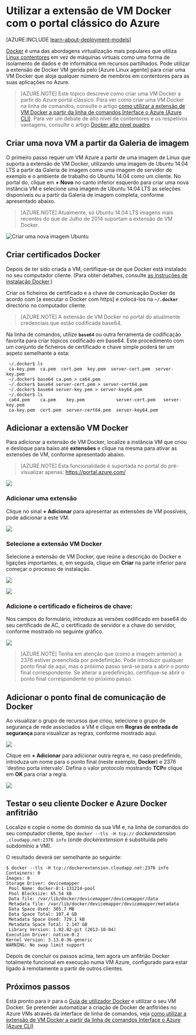 <properties
    pageTitle="Utilizar o Docker VM extensão para Linux | Microsoft Azure"
    description="Descreve Docker e as extensões de máquinas virtuais do Azure e como criar máquinas virtuais do Azure que são anfitriões docker utilizando o clip do Azure num modelo de implementação clássica."
    services="virtual-machines-linux"
    documentationCenter=""
    authors="squillace"
    manager="timlt"
    editor="tysonn"
    tags="azure-service-management"/>

<tags
    ms.service="virtual-machines-linux"
    ms.devlang="multiple"
    ms.topic="article"
    ms.tgt_pltfrm="vm-linux"
    ms.workload="infrastructure-services"
    ms.date="05/27/2016"
    ms.author="rasquill"/>


# <a name="using-the-docker-vm-extension-with-the-azure-classic-portal"></a>Utilizar a extensão de VM Docker com o portal clássico do Azure

[AZURE.INCLUDE [learn-about-deployment-models](../../includes/learn-about-deployment-models-classic-include.md)]


[Docker](https://www.docker.com/) é uma das abordagens virtualização mais populares que utiliza [Linux contentores](http://en.wikipedia.org/wiki/LXC) em vez de máquinas virtuais como uma forma de isolamento de dados e de informática em recursos partilhados. Pode utilizar a extensão de Docker VM gerida pelo [Azure Linux agente] para criar uma VM Docker que aloja qualquer número de membros em contentores para as suas aplicações no Azure.

> [AZURE.NOTE] Este tópico descreve como criar uma VM Docker a partir do Azure portal clássico. Para ver como criar uma VM Docker na linha de comandos, consulte o artigo [como utilizar a extensão de VM Docker a partir da linha de comandos Interface o Azure (Azure CLI)]. Para ver um debate de alto nível de contentores e os respetivos vantagens, consulte o artigo [Docker alto nível quadro](http://channel9.msdn.com/Blogs/Regular-IT-Guy/Docker-High-Level-Whiteboard).

## <a name="create-a-new-vm-from-the-image-gallery"></a>Criar uma nova VM a partir da Galeria de imagem
O primeiro passo requer um VM Azure a partir de uma imagem de Linux que suporta a extensão de VM Docker, utilizando uma imagem de Ubuntu 14.04 LTS a partir da Galeria de imagem como uma imagem de servidor de exemplo e o ambiente de trabalho do Ubuntu 14.04 como um cliente. No portal do, clique em **+ Novo** no canto inferior esquerdo para criar uma nova instância VM e selecione uma imagem de Ubuntu 14.04 LTS as seleções disponíveis ou a partir da Galeria de imagem completa, conforme apresentado abaixo.

> [AZURE.NOTE] Atualmente, só Ubuntu 14.04 LTS imagens mais recentes do que de Julho de 2014 suportam a extensão de VM Docker.

![Criar uma nova imagem Ubuntu](./media/virtual-machines-linux-classic-portal-use-docker/ChooseUbuntu.png)

## <a name="create-docker-certificates"></a>Criar certificados Docker

Depois de ter sido criada a VM, certifique-se de que Docker está instalado no seu computador cliente. (Para obter detalhes, consulte [as instruções de instalação Docker](https://docs.docker.com/installation/#installation).)

Criar os ficheiros de certificado e a chave de comunicação Docker de acordo com [a executar o Docker com https] e colocá-los na **`~/.docker`** directório no computador cliente.

> [AZURE.NOTE] A extensão de VM Docker no portal do atualmente credenciais que estão codificada base64.

Na linha de comandos, utilize **`base64`** ou outra ferramenta de codificação favorita para criar tópicos codificado em base64. Este procedimento com um conjunto de ficheiros de certificado e chave simple poderá ter um aspeto semelhante a esta:

```
 ~/.docker$ ls
 ca-key.pem  ca.pem  cert.pem  key.pem  server-cert.pem  server-key.pem
 ~/.docker$ base64 ca.pem > ca64.pem
 ~/.docker$ base64 server-cert.pem > server-cert64.pem
 ~/.docker$ base64 server-key.pem > server-key64.pem
 ~/.docker$ ls
 ca64.pem    ca.pem    key.pem            server-cert.pem   server-key.pem
 ca-key.pem  cert.pem  server-cert64.pem  server-key64.pem
```

## <a name="add-the-docker-vm-extension"></a>Adicionar a extensão VM Docker
Para adicionar a extensão de VM Docker, localize a instância VM que criou e desloque para baixo até **extensões** e clique na mesma para ativar as extensões de VM, conforme apresentado abaixo.
> [AZURE.NOTE] Esta funcionalidade é suportada no portal do pré-visualizar apenas: https://portal.azure.com/

![](./media/virtual-machines-linux-classic-portal-use-docker/ClickExtensions.png)
### <a name="add-an-extension"></a>Adicionar uma extensão
Clique no sinal **+ Adicionar** para apresentar as extensões de VM possíveis, pode adicionar a este VM.

![](./media/virtual-machines-linux-classic-portal-use-docker/ClickAdd.png)
### <a name="select-the-docker-vm-extension"></a>Selecione a extensão VM Docker
Selecione a extensão de VM Docker, que reúne a descrição do Docker e ligações importantes, e, em seguida, clique em **Criar** na parte inferior para começar o processo de instalação.

![](./media/virtual-machines-linux-classic-portal-use-docker/ChooseDockerExtension.png)

![](./media/virtual-machines-linux-classic-portal-use-docker/CreateButtonFocus.png)
### <a name="add-your-certificate-and-key-files"></a>Adicione o certificado e ficheiros de chave:

Nos campos do formulário, introduza as versões codificado em base64 do seu certificado de AC, o certificado de servidor e a chave do servidor, conforme mostrado no seguinte gráfico.

![](./media/virtual-machines-linux-classic-portal-use-docker/AddExtensionFormFilled.png)

> [AZURE.NOTE] Tenha em atenção que (como a imagem anterior) a 2376 estiver preenchida por predefinição. Pode introduzir qualquer ponto final de aqui, mas o próximo passo será-se para a abrir o ponto final correspondente. Se alterar a predefinição, certifique-se abrir o ponto final correspondente no próximo passo.

## <a name="add-the-docker-communication-endpoint"></a>Adicionar o ponto final de comunicação de Docker
Ao visualizar o grupo de recursos que criou, selecione o grupo de segurança de rede associados a VM e clique em **Regras de entrada de segurança** para visualizar as regras, conforme mostrado aqui.

![](./media/virtual-machines-linux-classic-portal-use-docker/AddingEndpoint.png)

Clique em **+ Adicionar** para adicionar outra regra e, no caso predefinido, introduza um nome para o ponto final (neste exemplo, **Docker**) e 2376 'destino porta intervalo'. Defina o valor protocolo mostrando **TCP**e clique em **OK** para criar a regra.

![](./media/virtual-machines-linux-classic-portal-use-docker/AddEndpointFormFilledOut.png)


## <a name="test-your-docker-client-and-azure-docker-host"></a>Testar o seu cliente Docker e Azure Docker anfitrião
Localize e copie o nome do domínio da sua VM e, na linha de comandos do seu computador cliente, tipo `docker --tls -H tcp://` *dockerextension* `.cloudapp.net:2376 info` (onde *dockerextension* é substituída pelo subdomínio a VM).

O resultado deverá ser semelhante ao seguinte:

```
$ docker --tls -H tcp://dockerextension.cloudapp.net:2376 info
Containers: 0
Images: 0
Storage Driver: devicemapper
 Pool Name: docker-8:1-131214-pool
 Pool Blocksize: 65.54 kB
 Data file: /var/lib/docker/devicemapper/devicemapper/data
 Metadata file: /var/lib/docker/devicemapper/devicemapper/metadata
 Data Space Used: 305.7 MB
 Data Space Total: 107.4 GB
 Metadata Space Used: 729.1 kB
 Metadata Space Total: 2.147 GB
 Library Version: 1.02.82-git (2013-10-04)
Execution Driver: native-0.2
Kernel Version: 3.13.0-36-generic
WARNING: No swap limit support
```

Depois de concluir os passos acima, tem agora um anfitrião Docker totalmente funcional em execução numa VM Azure, configurado para estar ligado à remotamente a partir de outros clientes.

<!--Every topic should have next steps and links to the next logical set of content to keep the customer engaged-->
## <a name="next-steps"></a>Próximos passos

Está pronto para ir para o [Guia de utilizador Docker] e utilizar o seu VM Docker. Se pretender automatizar a criação de Docker de anfitriões no Azure VMs através da interface de linha de comandos, veja [como utilizar a extensão de VM Docker a partir da linha de comandos Interface o Azure (Azure CLI)]

<!--Anchors-->
[Create a new VM from the Image Gallery]: #createvm
[Create Docker Certificates]: #dockercerts
[Add the Docker VM Extension]: #adddockerextension
[Test Docker Client and Azure Docker Host]: #testclientandserver
[Next steps]: #next-steps

<!--Image references-->
[StartingPoint]: ./media/StartingPoint.png
[StartingPoint]: ./media/StartingPoint.png
[StartingPoint]: ./media/StartingPoint.png
[StartingPoint]: ./media/StartingPoint.png
[StartingPoint]: ./media/StartingPoint.png
[StartingPoint]: ./media/StartingPoint.png
[StartingPoint]: ./media/StartingPoint.png
[StartingPoint]: ./media/StartingPoint.png
[6]: ./media/markdown-template-for-new-articles/pretty49.png
[7]: ./media/markdown-template-for-new-articles/channel-9.png


<!--Link references-->
[Como utilizar a extensão de VM Docker a partir da linha de comandos Interface o Azure (Azure CLI)]: http://azure.microsoft.com/documentation/articles/virtual-machines-docker-with-xplat-cli/
[Agente de Linux Azure]: virtual-machines-linux-agent-user-guide.md
[Link 3 to another azure.microsoft.com documentation topic]: ../storage-whatis-account.md

[Executar Docker com https]: http://docs.docker.com/articles/https/
[Guia de utilizador docker]: https://docs.docker.com/userguide/
